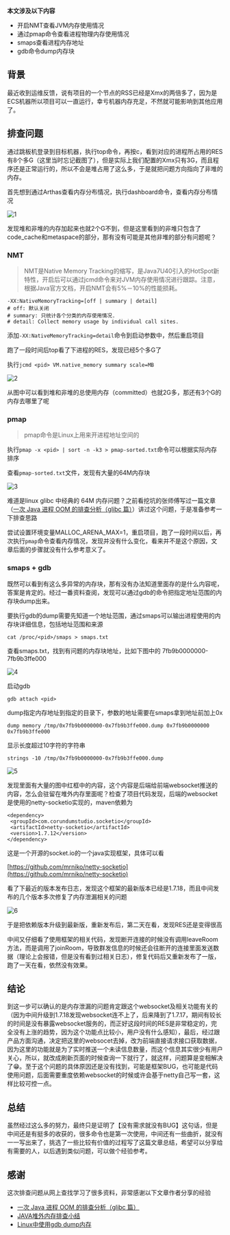 **本文涉及以下内容**

*   开启NMT查看JVM内存使用情况
*   通过pmap命令查看进程物理内存使用情况
*   smaps查看进程内存地址
*   gdb命令dump内存块

## 背景
最近收到运维反馈，说有项目的一个节点的RSS已经是Xmx的两倍多了，因为是ECS机器所以项目可以一直运行，幸亏机器内存充足，不然就可能影响到其他应用了。

## 排查问题
通过跳板机登录到目标机器，执行top命令，再按c，看到对应的进程所占用的RES有8个多G（这里当时忘记截图了），但是实际上我们配置的Xmx只有3G，而且程序还是正常运行的，所以不会是堆占用了这么多，于是就把问题方向指向了非堆的内存。

首先想到通过Arthas查看内存分布情况，执行dashboard命令，查看内存分布情况

![1](https://img.doodl6.com/problem/record-once-no-heap-oom/1.png)

发现堆和非堆的内存加起来也就2个G不到，但是这里看到的非堆只包含了code_cache和metaspace的部分，那有没有可能是其他非堆的部分有问题呢？

### NMT

> NMT是Native Memory Tracking的缩写，是Java7U40引入的HotSpot新特性，开启后可以通过jcmd命令来对JVM内存使用情况进行跟踪。注意，根据Java官方文档，开启NMT会有5%－10%的性能损耗。

```
-XX:NativeMemoryTracking=[off | summary | detail]  
# off: 默认关闭 
# summary: 只统计各个分类的内存使用情况.
# detail: Collect memory usage by individual call sites.
```

添加`-XX:NativeMemoryTracking=detail`命令到启动参数中，然后重启项目

跑了一段时间后top看了下进程的RES，发现已经5个多G了

执行`jcmd <pid> VM.native_memory summary scale=MB`

![2](https://img.doodl6.com/problem/record-once-no-heap-oom/2.png)

从图中可以看到堆和非堆的总使用内存（committed）也就2G多，那还有3个G的内存去哪里了呢

### pmap

> pmap命令是Linux上用来开进程地址空间的

执行`pmap -x <pid> | sort -n -k3 > pmap-sorted.txt`命令可以根据实际内存排序

查看`pmap-sorted.txt`文件，发现有大量的64M内存块

![3](https://img.doodl6.com/problem/record-once-no-heap-oom/3.png)

难道是linux glibc 中经典的 64M 内存问题？之前看挖坑的张师傅写过一篇文章（[一次 Java 进程 OOM 的排查分析（glibc 篇）](https://club.perfma.com/article/1709425?last=1714757&type=parent)）讲过这个问题，于是准备参考一下排查思路

尝试设置环境变量MALLOC_ARENA_MAX=1，重启项目，跑了一段时间以后，再次执行`pmap`命令查看内存情况，发现并没有什么变化，看来并不是这个原因，文章后面的步骤就没有什么参考意义了。

### smaps + gdb

既然可以看到有这么多异常的内存块，那有没有办法知道里面存的是什么内容呢，答案是肯定的。经过一番资料查阅，发现可以通过gdb的命令把指定地址范围的内存块dump出来。

要执行gdb的dump需要先知道一个地址范围，通过smaps可以输出进程使用的内存块详细信息，包括地址范围和来源

```
cat /proc/<pid>/smaps > smaps.txt
```

查看smaps.txt，找到有问题的内存块地址，比如下图中的 7fb9b0000000-7fb9b3ffe000

![4](https://img.doodl6.com/problem/record-once-no-heap-oom/4.png)

启动gdb

```
gdb attach <pid>
```

dump指定内存地址到指定的目录下，参数的地址需要在smaps拿到地址前加上0x

``` 
dump memory /tmp/0x7fb9b0000000-0x7fb9b3ffe000.dump 0x7fb9b0000000 0x7fb9b3ffe000
```

显示长度超过10字符的字符串

```
strings -10 /tmp/0x7fb9b0000000-0x7fb9b3ffe000.dump
```

![5](https://img.doodl6.com/problem/record-once-no-heap-oom/5.png)

发现里面有大量的图中红框中的内容，这个内容是后端给前端websocket推送的内容，怎么会驻留在堆外内存里面呢？检查了项目代码发现，后端的websocket是使用的netty-socketio实现的，maven依赖为

```
<dependency>
 <groupId>com.corundumstudio.socketio</groupId>
 <artifactId>netty-socketio</artifactId>
 <version>1.7.12</version>
</dependency>
```

这是一个开源的socket.io的一个java实现框架，具体可以看

[https://github.com/mrniko/netty-socketio](https://github.com/mrniko/netty-socketio)

看了下最近的版本发布日志，发现这个框架的最新版本已经是1.7.18，而且中间发布的几个版本多次修复了内存泄漏相关的问题

![6](https://img.doodl6.com/problem/record-once-no-heap-oom/6.png)

于是把依赖版本升级到最新版，重新发布后，第二天在看，发现RES还是变得很高

中间又仔细看了使用框架的相关代码，发现断开连接的时候没有调用leaveRoom方法，而是调用了joinRoom，导致群发信息的时候还会往断开的连接里面发送数据（理论上会报错，但是没有看到过相关日志），修复代码后又重新发布了一版，跑了一天在看，依然没有效果。

## 结论

到这一步可以确认的是内存泄漏的问题肯定跟这个websocket及相关功能有关的（因为中间升级到1.7.18发现websocket连不上了，后来降到了1.7.17，期间有较长的时间是没有暴露websocket服务的，而正好这段时间的RES是非常稳定的，完全没有上涨的趋势，因为这个功能点比较小，用户没有什么感知），最后，经过跟产品方面沟通，决定把这里的websocet去掉，改为前端直接请求接口获取数据，因为这里的功能就是为了实时推送一个未读信息数量，而这个信息其实很少有用户关心，所以，就改成刷新页面的时候查询一下就行了，就这样，问题算是变相解决了😁。至于这个问题的具体原因还是没有找到，可能是框架BUG，也可能是代码使用问题，后面需要重度依赖websocket的时候或许会基于netty自己写一套，这样比较可控一点。

## 总结

虽然经过这么多的努力，最终只是证明了【没有需求就没有BUG】这句话，但是中间还是有挺多的收获的，很多命令也是第一次使用，中间还有一些曲折，就没有一一写出来了，挑选了一些比较有价值的过程写了这篇文章总结，希望可以分享给有需要的人，以后遇到类似问题，可以做个经验参考。

## 感谢

这次排查问题从网上查找学习了很多资料，非常感谢以下文章作者分享的经验

- [一次 Java 进程 OOM 的排查分析（glibc 篇）](https://club.perfma.com/article/1709425?last=1714757&type=parent)
- [JAVA堆外内存排查小结](https://zhuanlan.zhihu.com/p/60976273)
- [Linux中使用gdb dump内存](https://blog.csdn.net/qq_36119192/article/details/96474833)